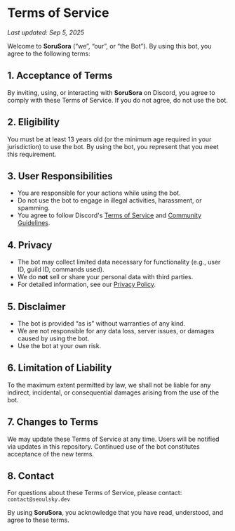 # Terms of Service

_Last updated: Sep 5, 2025_

Welcome to **SoruSora** (“we”, “our”, or “the Bot”). By using this bot, you agree to the following terms:

## 1. Acceptance of Terms
By inviting, using, or interacting with **SoruSora** on Discord, you agree to comply with these Terms of Service. If you do not agree, do not use the bot.

## 2. Eligibility
You must be at least 13 years old (or the minimum age required in your jurisdiction) to use the bot. By using the bot, you represent that you meet this requirement.

## 3. User Responsibilities
- You are responsible for your actions while using the bot.
- Do not use the bot to engage in illegal activities, harassment, or spamming.
- You agree to follow Discord's [Terms of Service](https://discord.com/terms) and [Community Guidelines](https://discord.com/guidelines).

## 4. Privacy
- The bot may collect limited data necessary for functionality (e.g., user ID, guild ID, commands used).  
- We do **not** sell or share your personal data with third parties.  
- For detailed information, see our [Privacy Policy](https://github.com/SeoulSKY/SoruSora/blob/main/PRIVACY_POLICY.md).

## 5. Disclaimer
- The bot is provided “as is” without warranties of any kind.
- We are not responsible for any data loss, server issues, or damages caused by using the bot.
- Use the bot at your own risk.

## 6. Limitation of Liability
To the maximum extent permitted by law, we shall not be liable for any indirect, incidental, or consequential damages arising from the use of the bot.

## 7. Changes to Terms
We may update these Terms of Service at any time. Users will be notified via updates in this repository. Continued use of the bot constitutes acceptance of the new terms.

## 8. Contact
For questions about these Terms of Service, please contact:  
`contact@seoulsky.dev`  

By using **SoruSora**, you acknowledge that you have read, understood, and agree to these terms.
